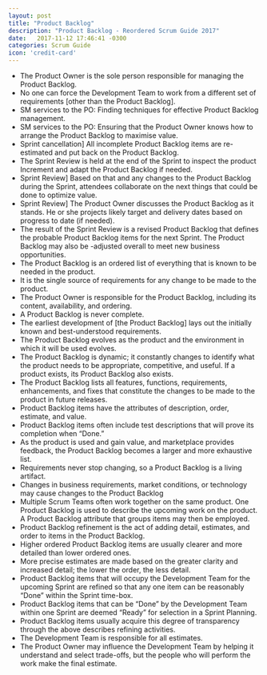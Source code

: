 ```yaml
---
layout: post
title: "Product Backlog"
description: "Product Backlog - Reordered Scrum Guide 2017"
date:   2017-11-12 17:46:41 -0300
categories: Scrum Guide
icon: 'credit-card'
---
```

- The Product Owner is the sole person responsible for managing the Product Backlog.
- No one can force the Development Team to work from a different set of requirements [other than the Product Backlog].
- SM services to the PO: Finding techniques for effective Product Backlog management.
- SM services to the PO: Ensuring that the Product Owner knows how to arrange the Product Backlog to maximise value.
- Sprint cancellation] All incomplete Product Backlog items are re-estimated and put back on the Product Backlog.
- The Sprint Review is held at the end of the Sprint to inspect the product Increment and adapt the Product Backlog if needed.
- Sprint Review] Based on that and any changes to the Product Backlog during the Sprint, attendees collaborate on the next things that could be done to optimize value.
- Sprint Review] The Product Owner discusses the Product Backlog as it stands. He or she projects likely target and delivery dates based on progress to date (if needed).
- The result of the Sprint Review is a revised Product Backlog that defines the probable Product Backlog items for the next Sprint. The Product Backlog may also be -adjusted overall to meet new business opportunities.
- The Product Backlog is an ordered list of everything that is known to be needed in the product.
- It is the single source of requirements for any change to be made to the product.
- The Product Owner is responsible for the Product Backlog, including its content, availability, and ordering.
- A Product Backlog is never complete.
- The earliest development of [the Product Backlog] lays out the initially known and best-understood requirements.
- The Product Backlog evolves as the product and the environment in which it will be used evolves.
- The Product Backlog is dynamic; it constantly changes to identify what the product needs to be appropriate, competitive, and useful. If a product exists, its Product Backlog also exists.
- The Product Backlog lists all features, functions, requirements, enhancements, and fixes that constitute the changes to be made to the product in future releases.
- Product Backlog items have the attributes of description, order, estimate, and value.
- Product Backlog items often include test descriptions that will prove its completion when “Done.”
- As the product is used and gain value, and marketplace provides feedback, the Product Backlog becomes a larger and more exhaustive list.
- Requirements never stop changing, so a Product Backlog is a living artifact.
- Changes in business requirements, market conditions, or technology may cause changes to the Product Backlog
- Multiple Scrum Teams often work together on the same product. One Product Backlog is used to describe the upcoming work on the product. A Product Backlog attribute that groups items may then be employed.
- Product Backlog refinement is the act of adding detail, estimates, and order to items in the Product Backlog.
- Higher ordered Product Backlog items are usually clearer and more detailed than lower ordered ones.
- More precise estimates are made based on the greater clarity and increased detail; the lower the order, the less detail.
- Product Backlog items that will occupy the Development Team for the upcoming Sprint are refined so that any one item can be reasonably “Done” within the Sprint time-box.
- Product Backlog items that can be “Done” by the Development Team within one Sprint are deemed “Ready” for selection in a Sprint Planning.
- Product Backlog items usually acquire this degree of transparency through the above describes refining activities.
- The Development Team is responsible for all estimates.
- The Product Owner may influence the Development Team by helping it understand and select trade-offs, but the people who will perform the work make the final estimate.
